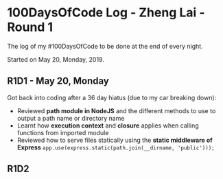 # 100DaysOfCode Log - Zheng Lai - Round 1
The log of my #100DaysOfCode to be done at the end of every night.

Started on May 20, Monday, 2019.

## R1D1 - May 20, Monday
Got back into coding after a 36 day hiatus (due to my car breaking down):
- Reviewed **path module in NodeJS** and the different methods to use to output a path name or directory name
- Learnt how **execution context** and **closure** applies when calling functions from imported module
- Reviewed how to serve files statically using the **static middleware of Express**
`app.use(express.static(path.join(__dirname, 'public')));`

## R1D2 
